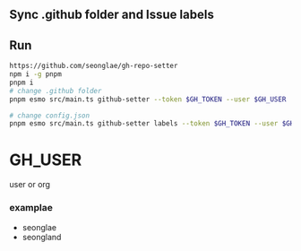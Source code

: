 ## Sync .github folder and Issue labels

## Run
```bash
https://github.com/seonglae/gh-repo-setter
npm i -g pnpm
pnpm i
# change .github folder
pnpm esmo src/main.ts github-setter --token $GH_TOKEN --user $GH_USER

# change config.json
pnpm esmo src/main.ts github-setter labels --token $GH_TOKEN --user $GH_USER
```

# GH_USER
user or org
### examplae
- seonglae
- seongland
